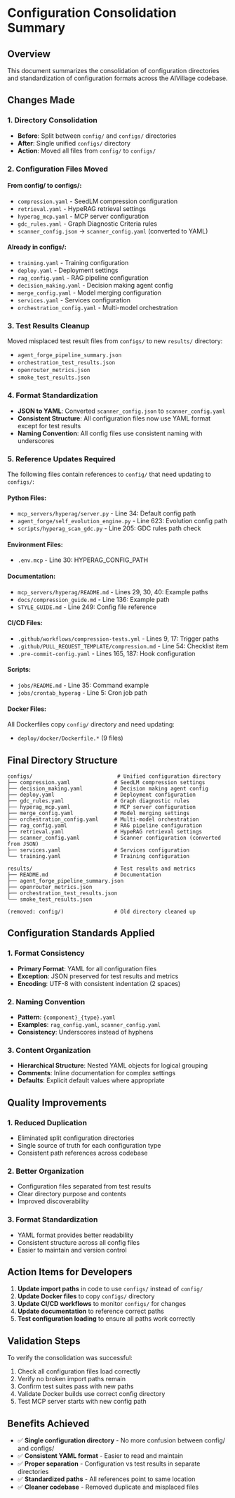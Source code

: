 # Configuration Consolidation Summary

## Overview
This document summarizes the consolidation of configuration directories and standardization of configuration formats across the AIVillage codebase.

## Changes Made

### 1. Directory Consolidation
- **Before**: Split between `config/` and `configs/` directories
- **After**: Single unified `configs/` directory
- **Action**: Moved all files from `config/` to `configs/`

### 2. Configuration Files Moved

#### From config/ to configs/:
- `compression.yaml` - SeedLM compression configuration
- `retrieval.yaml` - HypeRAG retrieval settings
- `hyperag_mcp.yaml` - MCP server configuration  
- `gdc_rules.yaml` - Graph Diagnostic Criteria rules
- `scanner_config.json` → `scanner_config.yaml` (converted to YAML)

#### Already in configs/:
- `training.yaml` - Training configuration
- `deploy.yaml` - Deployment settings
- `rag_config.yaml` - RAG pipeline configuration
- `decision_making.yaml` - Decision making agent config
- `merge_config.yaml` - Model merging configuration
- `services.yaml` - Services configuration
- `orchestration_config.yaml` - Multi-model orchestration

### 3. Test Results Cleanup
Moved misplaced test result files from `configs/` to new `results/` directory:
- `agent_forge_pipeline_summary.json`
- `orchestration_test_results.json`
- `openrouter_metrics.json`
- `smoke_test_results.json`

### 4. Format Standardization
- **JSON to YAML**: Converted `scanner_config.json` to `scanner_config.yaml`
- **Consistent Structure**: All configuration files now use YAML format except for test results
- **Naming Convention**: All config files use consistent naming with underscores

### 5. Reference Updates Required

The following files contain references to `config/` that need updating to `configs/`:

#### Python Files:
- `mcp_servers/hyperag/server.py` - Line 34: Default config path
- `agent_forge/self_evolution_engine.py` - Line 623: Evolution config path
- `scripts/hyperag_scan_gdc.py` - Line 205: GDC rules path check

#### Environment Files:
- `.env.mcp` - Line 30: HYPERAG_CONFIG_PATH

#### Documentation:
- `mcp_servers/hyperag/README.md` - Lines 29, 30, 40: Example paths
- `docs/compression_guide.md` - Line 136: Example path
- `STYLE_GUIDE.md` - Line 249: Config file reference

#### CI/CD Files:
- `.github/workflows/compression-tests.yml` - Lines 9, 17: Trigger paths
- `.github/PULL_REQUEST_TEMPLATE/compression.md` - Line 54: Checklist item
- `.pre-commit-config.yaml` - Lines 165, 187: Hook configuration

#### Scripts:
- `jobs/README.md` - Line 35: Command example
- `jobs/crontab_hyperag` - Line 5: Cron job path

#### Docker Files:
All Dockerfiles copy `config/` directory and need updating:
- `deploy/docker/Dockerfile.*` (9 files)

## Final Directory Structure

```
configs/                           # Unified configuration directory
├── compression.yaml              # SeedLM compression settings
├── decision_making.yaml          # Decision making agent config
├── deploy.yaml                   # Deployment configuration
├── gdc_rules.yaml                # Graph diagnostic rules
├── hyperag_mcp.yaml              # MCP server configuration
├── merge_config.yaml             # Model merging settings
├── orchestration_config.yaml     # Multi-model orchestration
├── rag_config.yaml               # RAG pipeline configuration
├── retrieval.yaml                # HypeRAG retrieval settings
├── scanner_config.yaml           # Scanner configuration (converted from JSON)
├── services.yaml                 # Services configuration
└── training.yaml                 # Training configuration

results/                          # Test results and metrics
├── README.md                     # Documentation
├── agent_forge_pipeline_summary.json
├── openrouter_metrics.json
├── orchestration_test_results.json
└── smoke_test_results.json

(removed: config/)                # Old directory cleaned up
```

## Configuration Standards Applied

### 1. Format Consistency
- **Primary Format**: YAML for all configuration files
- **Exception**: JSON preserved for test results and metrics
- **Encoding**: UTF-8 with consistent indentation (2 spaces)

### 2. Naming Convention
- **Pattern**: `{component}_{type}.yaml`
- **Examples**: `rag_config.yaml`, `scanner_config.yaml`
- **Consistency**: Underscores instead of hyphens

### 3. Content Organization
- **Hierarchical Structure**: Nested YAML objects for logical grouping
- **Comments**: Inline documentation for complex settings
- **Defaults**: Explicit default values where appropriate

## Quality Improvements

### 1. Reduced Duplication
- Eliminated split configuration directories
- Single source of truth for each configuration type
- Consistent path references across codebase

### 2. Better Organization
- Configuration files separated from test results
- Clear directory purpose and contents
- Improved discoverability

### 3. Format Standardization
- YAML format provides better readability
- Consistent structure across all config files
- Easier to maintain and version control

## Action Items for Developers

1. **Update import paths** in code to use `configs/` instead of `config/`
2. **Update Docker files** to copy `configs/` directory  
3. **Update CI/CD workflows** to monitor `configs/` for changes
4. **Update documentation** to reference correct paths
5. **Test configuration loading** to ensure all paths work correctly

## Validation Steps

To verify the consolidation was successful:

1. Check all configuration files load correctly
2. Verify no broken import paths remain
3. Confirm test suites pass with new paths
4. Validate Docker builds use correct config directory
5. Test MCP server starts with new config path

## Benefits Achieved

- ✅ **Single configuration directory** - No more confusion between config/ and configs/
- ✅ **Consistent YAML format** - Easier to read and maintain
- ✅ **Proper separation** - Configuration vs test results in separate directories
- ✅ **Standardized paths** - All references point to same location
- ✅ **Cleaner codebase** - Removed duplicate and misplaced files